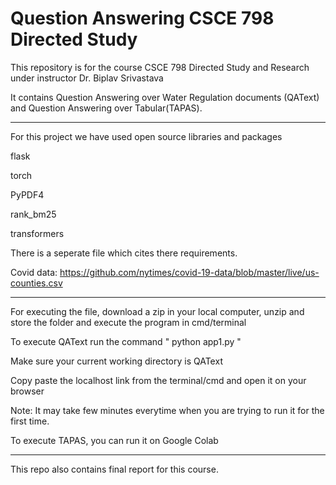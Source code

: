 # Question Answering CSCE 798 Directed Study
 
This repository is for the course CSCE 798 Directed Study and Research under instructor Dr. Biplav Srivastava

It contains Question Answering over Water Regulation documents (QAText) and Question Answering over Tabular(TAPAS).


*******************************************************************************
For this project we have used open source libraries and packages

flask 

torch

PyPDF4

rank_bm25

transformers

There is a seperate file which cites there requirements.


Covid data: https://github.com/nytimes/covid-19-data/blob/master/live/us-counties.csv

*******************************************************************************
For executing the file, download a zip in your local computer, unzip and store the folder and execute the program in cmd/terminal

To execute QAText run the command " python app1.py  "


Make sure your current working directory is QAText

 

Copy paste the localhost link from the terminal/cmd and open it on your browser

Note: It may take few minutes everytime when you are trying to run it for the first time.

To execute TAPAS, you can run it on Google Colab

*******************************************************************************
This repo also contains final report for this course.

